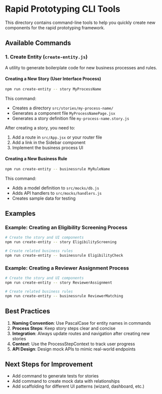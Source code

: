 # Rapid Prototyping CLI Tools

This directory contains command-line tools to help you quickly create new components for the rapid prototyping framework.

## Available Commands

### 1. Create Entity (`create-entity.js`)

A utility to generate boilerplate code for new business processes and rules.

#### Creating a New Story (User Interface Process)

```bash
npm run create-entity -- story MyProcessName
```

This command:
- Creates a directory `src/stories/my-process-name/`
- Generates a component file `MyProcessNamePage.jsx`
- Generates a story definition file `my-process-name.story.js`

After creating a story, you need to:
1. Add a route in `src/App.jsx` or your router file
2. Add a link in the Sidebar component
3. Implement the business process UI

#### Creating a New Business Rule

```bash
npm run create-entity -- businessrule MyRuleName
```

This command:
- Adds a model definition to `src/mocks/db.js`
- Adds API handlers to `src/mocks/handlers.js`
- Creates sample data for testing

## Examples

### Example: Creating an Eligibility Screening Process

```bash
# Create the story and UI components
npm run create-entity -- story EligibilityScreening

# Create related business rules
npm run create-entity -- businessrule EligibilityCheck
```

### Example: Creating a Reviewer Assignment Process

```bash
# Create the story and UI components
npm run create-entity -- story ReviewerAssignment

# Create related business rules
npm run create-entity -- businessrule ReviewerMatching
```

## Best Practices

1. **Naming Convention**: Use PascalCase for entity names in commands
2. **Process Steps**: Keep story steps clear and concise
3. **Integration**: Always update routes and navigation after creating new stories
4. **Context**: Use the ProcessStepContext to track user progress
5. **API Design**: Design mock APIs to mimic real-world endpoints

## Next Steps for Improvement

- Add command to generate tests for stories
- Add command to create mock data with relationships
- Add scaffolding for different UI patterns (wizard, dashboard, etc.)